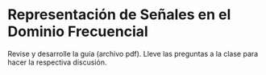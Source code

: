# Representación de Señales en el Dominio Frecuencial

Revise y desarrolle la guía (archivo pdf). Lleve las preguntas a la clase para hacer la respectiva discusión.